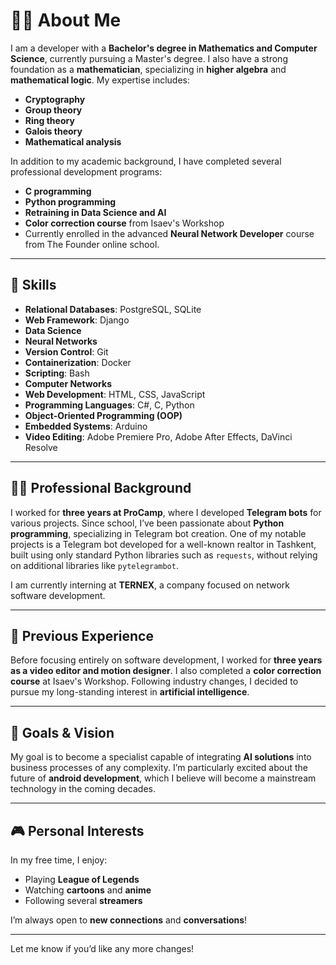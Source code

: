 # 🧑‍💻 About Me

I am a developer with a **Bachelor's degree in Mathematics and Computer Science**, currently pursuing a Master's degree. I also have a strong foundation as a **mathematician**, specializing in **higher algebra** and **mathematical logic**. My expertise includes:

- **Cryptography**
- **Group theory**
- **Ring theory**
- **Galois theory**
- **Mathematical analysis**

In addition to my academic background, I have completed several professional development programs:

- **C programming**
- **Python programming**
- **Retraining in Data Science and AI**
- **Color correction course** from Isaev's Workshop
- Currently enrolled in the advanced **Neural Network Developer** course from The Founder online school.

---

## 🔧 Skills

- **Relational Databases**: PostgreSQL, SQLite
- **Web Framework**: Django
- **Data Science**
- **Neural Networks**
- **Version Control**: Git
- **Containerization**: Docker
- **Scripting**: Bash
- **Computer Networks**
- **Web Development**: HTML, CSS, JavaScript
- **Programming Languages**: C#, C, Python
- **Object-Oriented Programming (OOP)**
- **Embedded Systems**: Arduino
- **Video Editing**: Adobe Premiere Pro, Adobe After Effects, DaVinci Resolve

---

## 👨‍💼 Professional Background

I worked for **three years at ProCamp**, where I developed **Telegram bots** for various projects. Since school, I’ve been passionate about **Python programming**, specializing in Telegram bot creation. One of my notable projects is a Telegram bot developed for a well-known realtor in Tashkent, built using only standard Python libraries such as `requests`, without relying on additional libraries like `pytelegrambot`.

I am currently interning at **TERNEX**, a company focused on network software development.

---

## 🎥 Previous Experience

Before focusing entirely on software development, I worked for **three years as a video editor and motion designer**. I also completed a **color correction course** at Isaev's Workshop. Following industry changes, I decided to pursue my long-standing interest in **artificial intelligence**.

---

## 🎯 Goals & Vision

My goal is to become a specialist capable of integrating **AI solutions** into business processes of any complexity. I’m particularly excited about the future of **android development**, which I believe will become a mainstream technology in the coming decades.

---

## 🎮 Personal Interests

In my free time, I enjoy:

- Playing **League of Legends**
- Watching **cartoons** and **anime**
- Following several **streamers**

I’m always open to **new connections** and **conversations**!

---

Let me know if you’d like any more changes!
